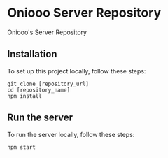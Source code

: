 # Oniooo Server Repository

Oniooo's Server Repository

## Installation
To set up this project locally, follow these steps:
```
git clone [repository_url]
cd [repository_name]
npm install
```

## Run the server

To run the server locally, follow these steps:
```
npm start
```
